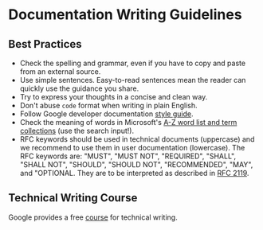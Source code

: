 # Documentation Writing Guidelines

## Best Practices

* Check the spelling and grammar, even if you have to copy and paste from an external source.
* Use simple sentences. Easy-to-read sentences mean the reader can quickly use the guidance you share.
* Try to express your thoughts in a concise and clean way.
* Don't abuse `code` format when writing in plain English.
* Follow Google developer documentation [style guide](https://developers.google.com/style).
* Check the meaning of words in Microsoft's [A-Z word list and term collections](https://docs.microsoft.com/en-us/style-guide/a-z-word-list-term-collections/term-collections/accessibility-terms) (use the search input!).
* RFC keywords should be used in technical documents (uppercase) and we recommend to use them in user documentation (lowercase). The RFC keywords are: "MUST", "MUST NOT", "REQUIRED", "SHALL", "SHALL NOT", "SHOULD", "SHOULD NOT", "RECOMMENDED",  "MAY", and "OPTIONAL. They are to be interpreted as described in [RFC 2119](https://datatracker.ietf.org/doc/html/rfc2119).

## Technical Writing Course

Google provides a free [course](https://developers.google.com/tech-writing/overview) for technical writing.
